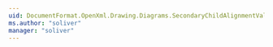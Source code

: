 ```yaml
---
uid: DocumentFormat.OpenXml.Drawing.Diagrams.SecondaryChildAlignmentValues
ms.author: "soliver"
manager: "soliver"
---
```

